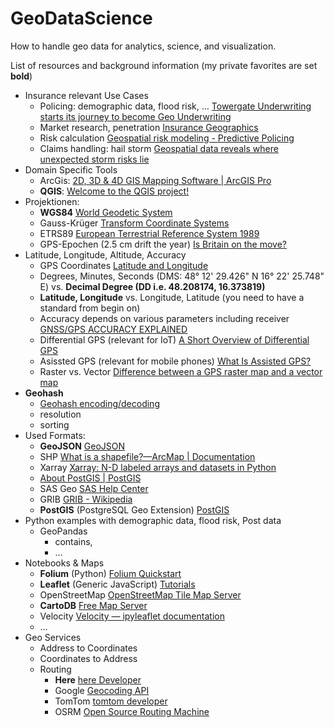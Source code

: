 # GeoDataScience
How to handle geo data for analytics, science, and visualization.

List of resources and background information (my private favorites are set **bold**)  

* Insurance relevant Use Cases
	* Policing: demographic data, flood risk, … [Towergate Underwriting starts its journey to become Geo Underwriting](https://www.ardonagh.com/media/announcements/2018/towergate-underwriting-starts-its-journey-to-become-geo-underwriting/)
	* Market research, penetration [Insurance Geographics](https://www.casact.org/sites/default/files/2021-02/pubs_dpp_dpp97_97dpp141.pdf)
	* Risk calculation [Geospatial risk modeling - Predictive Policing](https://urbanspatial.github.io/PublicPolicyAnalytics/geospatial-risk-modeling-predictive-policing.html)
	* Claims handling: hail storm [Geospatial data reveals where unexpected storm risks lie](https://www.dig-in.com/opinion/geospatial-data-reveals-where-unexpected-storm-risks-lie)
* Domain Specific Tools
	* ArcGis: [2D, 3D & 4D GIS Mapping Software | ArcGIS Pro](https://www.esri.com/en-us/arcgis/products/arcgis-pro/overview)
	* **QGIS**: [Welcome to the QGIS project!](https://www.qgis.org/en/site/index.html)
* Projektionen: 
	* **WGS84** [World Geodetic System](https://en.wikipedia.org/wiki/World_Geodetic_System#WGS84)
	* Gauss-Krüger [Transform Coordinate Systems](https://gauss.svemir.co/#transform)
	* ETRS89 [European Terrestrial Reference System 1989](https://en.wikipedia.org/wiki/European_Terrestrial_Reference_System_1989)
	* GPS-Epochen (2.5 cm drift the year) [Is Britain on the move?](https://www.ordnancesurvey.co.uk/blog/is-britain-on-the-move#more-21842)
* Latitude, Longitude, Altitude, Accuracy
	* GPS Coordinates [Latitude and Longitude](https://sciencenotes.org/latitude-and-longitude/)
	* Degrees, Minutes, Seconds (DMS: 48° 12' 29.426" N 16° 22' 25.748" E) vs. **Decimal Degree (DD i.e. 48.208174, 16.373819)** 
	* **Latitude, Longitude** vs. Longitude, Latitude (you need to have a standard from begin on)
	* Accuracy depends on various parameters including receiver [GNSS/GPS ACCURACY EXPLAINED](https://junipersys.com/support/article/6614)
	* Differential GPS (relevant for IoT) [A Short Overview of Differential GPS](https://www.oc.nps.edu/oc2902w/gps/dgpsnote.html)
	* Asissted GPS (relevant for mobile phones) [What Is Assisted GPS?](https://www.iotforall.com/what-is-assisted-gps)
	* Raster vs. Vector [Difference between a GPS raster map and a vector map](https://www.youtube.com/watch?v=gaQs3yynSEo)
* **Geohash**
	* [Geohash encoding/decoding](https://www.movable-type.co.uk/scripts/geohash.html)
	* resolution
	* sorting
* Used Formats:
	* **GeoJSON** [GeoJSON](https://geojson.org)
	* SHP [What is a shapefile?—ArcMap | Documentation](https://desktop.arcgis.com/en/arcmap/latest/manage-data/shapefiles/what-is-a-shapefile.htm)
	* Xarray [Xarray: N-D labeled arrays and datasets in Python](https://xarray.dev)
	* [About PostGIS | PostGIS](https://postgis.net)
	* SAS Geo [SAS Help Center](https://documentation.sas.com/doc/de/vacdc/v_016/vaobj/n14ezqxeg2a195n1au1q980gbkte.htm)
	* GRIB [GRIB - Wikipedia](https://en.wikipedia.org/wiki/GRIB)
	* **PostGIS** (PostgreSQL Geo Extension) [PostGIS](http://postgis.net/)
* Python examples with demographic data, flood risk, Post data
	* GeoPandas
		* contains, 
		* …
* Notebooks & Maps 
	* **Folium** (Python) [Folium Quickstart](https://python-visualization.github.io/folium/quickstart.html)
	* **Leaflet** (Generic JavaScript) [Tutorials](https://leafletjs.com/examples.html)
	* OpenStreetMap [OpenStreetMap Tile Map Server](https://openmaptiles.org/)
	* **CartoDB** [Free Map Server](https://carto.com/)
	* Velocity [Velocity — ipyleaflet  documentation](https://ipyleaflet.readthedocs.io/en/latest/layers/velocity.html)
	* …
* Geo Services
	* Address to Coordinates
	* Coordinates to Address
	* Routing
		* **Here** [here Developer](https://developer.here.com/)
		* Google [Geocoding API](https://developers.google.com/maps/documentation/geocoding/overview?hl=de)
		* TomTom [tomtom developer](https://developer.tomtom.com/)
		* OSRM [Open Source Routing Machine](https://project-osrm.org/) 
